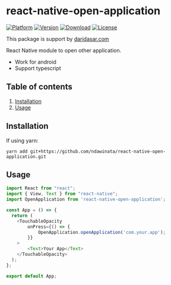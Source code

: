 
# react-native-open-application

[![Platform](https://img.shields.io/badge/platform-react--native-lightgrey.svg)](http://facebook.github.io/react-native/)
[![Version](http://img.shields.io/npm/v/react-native-open-application.svg)](https://www.npmjs.com/package/react-native-open-application)
[![Download](http://img.shields.io/npm/dm/react-native-open-application.svg)](https://www.npmjs.com/package/react-native-open-application)
[![License](https://img.shields.io/badge/license-MIT-blue.svg)](https://raw.github.com/danilrafiqi/react-native-open-application/master/LICENSE)

This package is support by [daridasar.com](https://daridasar.com)

React Native module to open other application.

- Work for android
- Support typescript

## Table of contents

1. [Installation](#installation)
2. [Usage](#usage)

## Installation

If using yarn:

```
yarn add git+https://github.com/ndawinata/react-native-open-application.git
```


## Usage

```javascript
import React from "react";
import { View, Text } from "react-native";
import OpenApplication from 'react-native-open-application';

const App = () => {
  return (
	<TouchableOpacity
		onPress={() => {
			OpenApplication.openApplication('com.your.app');
		}}
	>
		<Text>Your App</Text>
	</TouchableOpacity>
  );
};

export default App;
```
